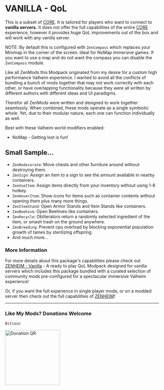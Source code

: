 # VANILLA - QoL

This is a subset of [CORE](https://thunderstore.io/c/valheim/p/ZenDragon/ZenModpack_CORE/).  It is tailored for players who want to connect to **vanilla servers.**  It does not offer the full capabilities of the entire [CORE](https://thunderstore.io/c/valheim/p/ZenDragon/ZenModpack_CORE/) experience, however it provides huge QoL improvements out of the box and will work with any vanilla server.

NOTE: By default this is configured with `ZenCompass` which replaces your Minimap in the corner of the screen.  Ideal for NoMap immersive games.  If you want to use a map and do not want the compass you can disable the `ZenCompass` module.

Like all ZenMods this Modpack originated from my desire for a custom high performance Valheim experience. I wanted to avoid all the conflicts of bundling a bunch of mods together that may not work correctly with each other, or have overlapping functionality because they were all written by different authors with different ideas and UI paradigms.

Therefor all ZenMods were written and designed to work together seamlessly.  When combined, these mods operate as a single symbiotic whole. Yet, due to their modular nature, each one can function individually as well.

Best with these Valheim world modifiers enabled:
- NoMap - Getting lost is fun!

## Small Sample...

- `ZenRedecorate`: Move chests and other furniture around without destroying them.
- `ZenSign`: Assign an item to a sign to see the amount available in nearby containers.
- `ZenUseItem`: Assign items directly from your inventory without using 1-8 hotkey.
- `ZenHoverItem`: Show icons for items such as container contents without opening them plus many more things.
- `ZenItemStand`: Open Armor Stands and Item Stands like containers.
- `ZenBeehive`: Open Beehives like containers.
- `ZenRecycle`: Obliterators return a randomly selected ingredient of the item, or smash trash on the ground anywhere.
- `ZenBreeding`: Prevent cpu overload by blocking exponential population growth of tames by sterilizing offspring.
- And much more...

### More Information

For more details about this package's capabilities please check out [ZENHEIM - Vanilla](https://thunderstore.io/c/valheim/p/ZenDragon/ZENHEIM_Vanilla/) - A ready to play QoL Modpack designed for vanilla servers which includes this package bundled with a curated selection of community mods pre-configured for a spectacular immersive Valheim experience!

Or, if you want the full experience in single player mode, or on a modded server then check out the full capabilities of [ZENHEIM](https://thunderstore.io/c/valheim/p/ZenDragon/ZENHEIM)!

---
### Like My Mods? Donations Welcome

`Bitcoin`

<img alt="Donation QR" src="https://github.com/ZenDragonX/ZenMods_Valheim/blob/main/BTC_QR.png?raw=true" width=180>
